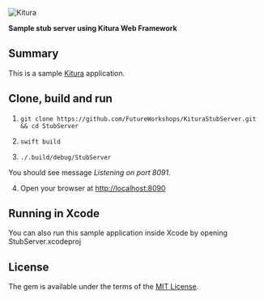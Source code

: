 ![Kitura](https://raw.githubusercontent.com/IBM-Swift/Kitura/master/Documentation/KituraLogo.png)


**Sample stub server using Kitura Web Framework**

## Summary

This is a sample [Kitura](https://github.com/IBM-Swift/Kitura/) application. 

## Clone, build and run
1. `git clone https://github.com/FutureWorkshops/KituraStubServer.git && cd StubServer`

2. `swift build`

3. `./.build/debug/StubServer`

  You should see message _Listening on port 8091_.
  
4. Open your browser at [http://localhost:8090](http://localhost:8090)

## Running in Xcode

You can also run this sample application inside Xcode by opening StubServer.xcodeproj
## License

The gem is available under the terms of the [MIT License](http://opensource.org/licenses/MIT).
